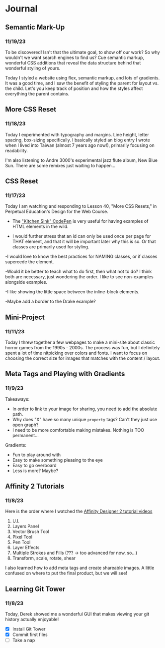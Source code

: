 # Journal

## Semantic Mark-Up
### 11/19/23

To be discovered! Isn't that the ultimate goal, to show off our work? So why wouldn't we want search engines to find us? Cue semantic markup, wonderful CSS additions that reveal the data structure behind that wonderful styling of yours.

Today I styled a website using flex, semantic markup, and lots of gradients. It was a good time, and I saw the benefit of styling the parent for layout vs. the child. Let's you keep track of position and how the styles affect everything the parent contains.

## More CSS Reset
### 11/18/23

Today I experimented with typography and margins. Line height, letter spacing, box-sizing specifically. I basically styled an  blog entry I wrote when I lived into Taiwan (almost 7 years ago now!), primarily focusing on readability.

I'm also listening to Andre 3000's experimental jazz flute album, New Blue Sun. There are some remixes just waiting to happen...

## CSS Reset
### 11/17/23

Today I am watching and responding to Lesson 40, "More CSS Resets," in Perpetual Education's Design for the Web Course.

- The ["Kitchen Sink" CodePen](https://codepen.io/chriscoyier/pen/JpLzjd) is very useful for having examples of HTML elements in the wild.

- I would further stress that an id can only be used once per page for THAT element, and that it will be important later why this is so. Or that classes are primarily used for styling.

-I would love to know the best practices for NAMING classes, or if classes supercede the element.

-Would it be better to teach what to do first, then what not to do? I think both are necessary, just wondering the order. I like to see non-examples alongside examples.

-I like showing the little space between the inline-block elements.

-Maybe add a border to the Drake example?


## Mini-Project
### 11/11/23

Today I threw together a few webpages to make a mini-site about classic horror games from the 1990s - 2000s. The process was fun, but I definitely spent a lot of time nitpicking over colors and fonts. I want to focus on choosing the correct size for images that matches with the content / layout.


## Meta Tags and Playing with Gradients
### 11/9/23

Takeaways:
- In order to link to your image for sharing, you need to add the absolute path.
- Why does "X" have so many unique `property` tags? Can't they just use open graph?
- I need to be more comfortable making mistakes. Nothing is TOO permanent...

Gradients:
- Fun to play around with
- Easy to make something pleasing to the eye
- Easy to go overboard
- Less is more? Maybe?


## Affinity 2 Tutorials
### 11/8/23

Here is the order where I watched the [Affinity Designer 2 tutorial videos](https://www.youtube.com/playlist?list=PL1t9c--IJQQ99NlXuW6bVvLK-h199uk7e)

1. U.I.
2. Layers Panel
3. Vector Brush Tool
4. Pixel Tool
5. Pen Tool
6. Layer Effects
7. Multiple Strokes and Fills (??? -> too advanced for now, so...)
8. Transform, scale, rotate, shear

I also learned how to add meta tags and create shareable images. A little confused on where to put the final product, but we will see!

## Learning Git Tower
### 11/8/23

Today, Derek showed me a wonderful GUI that makes viewing your git history actually enjoyable!

- [x] Install Git Tower
- [x] Commit first files
- [ ] Take a nap